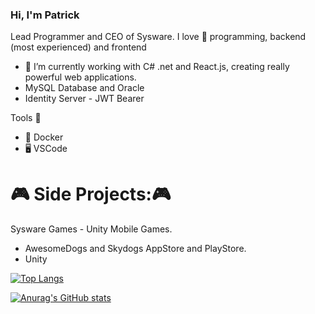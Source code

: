 ### Hi, I'm Patrick
Lead Programmer and CEO of Sysware.
I love 🥰 programming, backend (most experienced) and frontend 
- 🔭 I’m currently working with C# .net and React.js, creating really powerful web applications.
- MySQL Database and Oracle
- Identity Server - JWT Bearer


Tools 🔨
- :whale: Docker
- 🖥️ VSCode




:video_game: Side Projects::video_game:
======================================

Sysware Games - Unity Mobile Games.
- AwesomeDogs and Skydogs AppStore and PlayStore.
- Unity


[![Top Langs](https://github-readme-stats.vercel.app/api/top-langs/?username=syswaregames&langs_count=8)](https://github.com/anuraghazra/github-readme-stats)

[![Anurag's GitHub stats](https://github-readme-stats.vercel.app/api?username=syswaregames)](https://github.com/anuraghazra/github-readme-stats)

<!--
**syswaregames/syswaregames** is a ✨ _special_ ✨ repository because its `README.md` (this file) appears on your GitHub profile.

Here are some ideas to get you started:

- 🔭 I’m currently working on ...
- 🌱 I’m currently learning ...
- 👯 I’m looking to collaborate on ...
- 🤔 I’m looking for help with ...
- 💬 Ask me about ...
- 📫 How to reach me: ...
- 😄 Pronouns: ...
- ⚡ Fun fact: ...
-->
